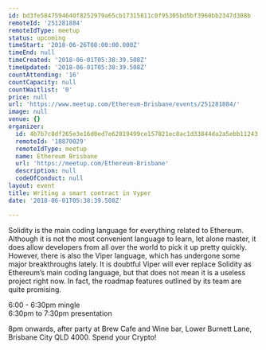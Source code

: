```yaml
---
id: bd3fe5847594640f8252979a65cb17315811c0f95305bd5bf3960bb2347d308b
remoteId: '251281884'
remoteIdType: meetup
status: upcoming
timeStart: '2018-06-26T08:00:00.000Z'
timeEnd: null
timeCreated: '2018-06-01T05:38:39.508Z'
timeUpdated: '2018-06-01T05:38:39.508Z'
countAttending: '16'
countCapacity: null
countWaitlist: '0'
price: null
url: 'https://www.meetup.com/Ethereum-Brisbane/events/251281884/'
image: null
venue: {}
organizer:
  id: 4b7b7c8df265e3e16d0ed7e62819499ce157821ec8ac1d33844da2a5ebb11243
  remoteId: '18870029'
  remoteIdType: meetup
  name: Ethereum Brisbane
  url: 'https://meetup.com/Ethereum-Brisbane'
  description: null
  codeOfConduct: null
layout: event
title: Writing a smart contract in Vyper
date: '2018-06-01T05:38:39.508Z'

---
```

<p>Solidity is the main coding language for everything related to Ethereum. Although it is not the most convenient language to learn, let alone master, it does allow developers from all over the world to pick it up pretty quickly. However, there is also the Viper language, which has undergone some major breakthroughs lately. It is doubtful Viper will ever replace Solidity as Ethereum’s main coding language, but that does not mean it is a useless project right now. In fact, the roadmap features outlined by its team are quite promising.</p> <p>6:00 - 6:30pm mingle<br/>6:30pm to 7:30pm presentation</p> <p>8pm onwards, after party at Brew Cafe and Wine bar, Lower Burnett Lane, Brisbane City QLD 4000. Spend your Crypto!</p>
